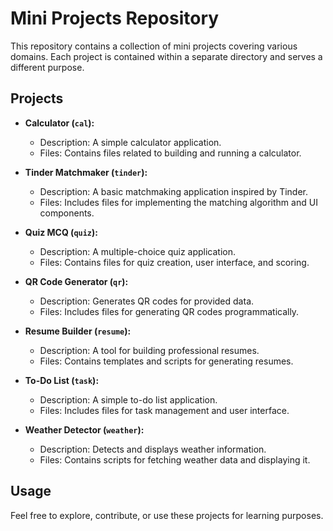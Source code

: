 # Mini Projects Repository

This repository contains a collection of mini projects covering various domains. Each project is contained within a separate directory and serves a different purpose.

## Projects

- **Calculator (`cal`):**
  - Description: A simple calculator application.
  - Files: Contains files related to building and running a calculator.

- **Tinder Matchmaker (`tinder`):**
  - Description: A basic matchmaking application inspired by Tinder.
  - Files: Includes files for implementing the matching algorithm and UI components.

- **Quiz MCQ (`quiz`):**
  - Description: A multiple-choice quiz application.
  - Files: Contains files for quiz creation, user interface, and scoring.

- **QR Code Generator (`qr`):**
  - Description: Generates QR codes for provided data.
  - Files: Includes files for generating QR codes programmatically.

- **Resume Builder (`resume`):**
  - Description: A tool for building professional resumes.
  - Files: Contains templates and scripts for generating resumes.

- **To-Do List (`task`):**
  - Description: A simple to-do list application.
  - Files: Includes files for task management and user interface.

- **Weather Detector (`weather`):**
  - Description: Detects and displays weather information.
  - Files: Contains scripts for fetching weather data and displaying it.

## Usage

Feel free to explore, contribute, or use these projects for learning purposes.

